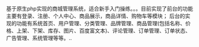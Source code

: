基于原生php实现的商城管理系统，适合新手入门操练。。。目前实现了前台的功能主要有登录、注册、个人中心、商品展示，商品详情、购物车等模块；
后台的实现的功能有系统首页、用户管理、分类管理、品牌管理、商品管理(包括名称、价格、上架、下架、库存、图片、百度富文本)、评论管理、订单管理、订单状态、广告管理、系统管理等等。..
